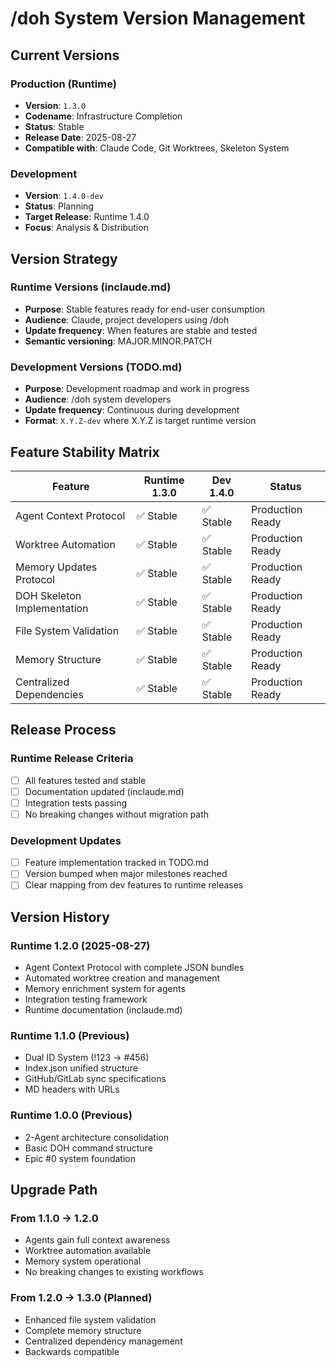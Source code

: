 # /doh System Version Management

## Current Versions

### Production (Runtime)
- **Version**: `1.3.0`
- **Codename**: Infrastructure Completion
- **Status**: Stable
- **Release Date**: 2025-08-27
- **Compatible with**: Claude Code, Git Worktrees, Skeleton System

### Development
- **Version**: `1.4.0-dev`  
- **Status**: Planning
- **Target Release**: Runtime 1.4.0
- **Focus**: Analysis & Distribution

## Version Strategy

### Runtime Versions (inclaude.md)
- **Purpose**: Stable features ready for end-user consumption
- **Audience**: Claude, project developers using /doh
- **Update frequency**: When features are stable and tested
- **Semantic versioning**: MAJOR.MINOR.PATCH

### Development Versions (TODO.md)
- **Purpose**: Development roadmap and work in progress
- **Audience**: /doh system developers
- **Update frequency**: Continuous during development
- **Format**: `X.Y.Z-dev` where X.Y.Z is target runtime version

## Feature Stability Matrix

| Feature | Runtime 1.3.0 | Dev 1.4.0 | Status |
|---------|----------------|-----------|---------|
| Agent Context Protocol | ✅ Stable | ✅ Stable | Production Ready |
| Worktree Automation | ✅ Stable | ✅ Stable | Production Ready |
| Memory Updates Protocol | ✅ Stable | ✅ Stable | Production Ready |
| DOH Skeleton Implementation | ✅ Stable | ✅ Stable | Production Ready |
| File System Validation | ✅ Stable | ✅ Stable | Production Ready |
| Memory Structure | ✅ Stable | ✅ Stable | Production Ready |
| Centralized Dependencies | ✅ Stable | ✅ Stable | Production Ready |

## Release Process

### Runtime Release Criteria
- [ ] All features tested and stable
- [ ] Documentation updated (inclaude.md)
- [ ] Integration tests passing
- [ ] No breaking changes without migration path

### Development Updates
- [ ] Feature implementation tracked in TODO.md
- [ ] Version bumped when major milestones reached
- [ ] Clear mapping from dev features to runtime releases

## Version History

### Runtime 1.2.0 (2025-08-27)
- Agent Context Protocol with complete JSON bundles
- Automated worktree creation and management  
- Memory enrichment system for agents
- Integration testing framework
- Runtime documentation (inclaude.md)

### Runtime 1.1.0 (Previous)
- Dual ID System (!123 → #456)
- Index.json unified structure
- GitHub/GitLab sync specifications
- MD headers with URLs

### Runtime 1.0.0 (Previous)
- 2-Agent architecture consolidation
- Basic DOH command structure
- Epic #0 system foundation

## Upgrade Path

### From 1.1.0 → 1.2.0
- Agents gain full context awareness
- Worktree automation available
- Memory system operational
- No breaking changes to existing workflows

### From 1.2.0 → 1.3.0 (Planned)
- Enhanced file system validation
- Complete memory structure
- Centralized dependency management
- Backwards compatible